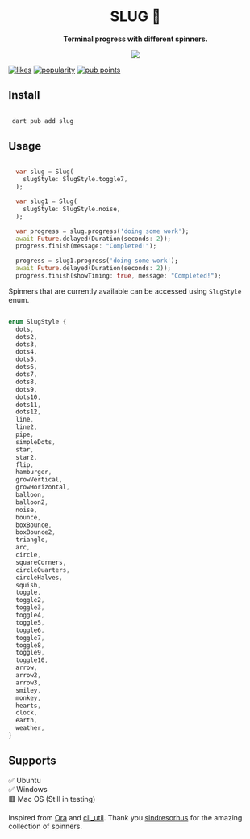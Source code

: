 
<p align="center">
    <h1 align="center"> SLUG 🐌</h1>
	<p align="center"><b>Terminal progress with different spinners.</b> <br> </p>
</p>

<div align="center">
  <image align ="center" src="https://media.giphy.com/media/XKZvZdKh95JfcZorri/giphy.gif">
</div>

[![likes](https://badges.bar/slug/likes)](https://pub.dev/packages/slug)
[![popularity](https://badges.bar/slug/popularity)](https://pub.dev/packages/slug/score)
[![pub points](https://badges.bar/slug/pub%20points)](https://pub.dev/packages/slug/score)

## Install

```dart

 dart pub add slug

```

## Usage

```dart

  var slug = Slug(
    slugStyle: SlugStyle.toggle7,
  );

  var slug1 = Slug(
    slugStyle: SlugStyle.noise,
  );

  var progress = slug.progress('doing some work');
  await Future.delayed(Duration(seconds: 2));
  progress.finish(message: "Completed!");

  progress = slug1.progress('doing some work');
  await Future.delayed(Duration(seconds: 2));
  progress.finish(showTiming: true, message: "Completed!");

```


Spinners that are currently available can be accessed using `SlugStyle` enum.

```dart

enum SlugStyle {
  dots,
  dots2,
  dots3,
  dots4,
  dots5,
  dots6,
  dots7,
  dots8,
  dots9,
  dots10,
  dots11,
  dots12,
  line,
  line2,
  pipe,
  simpleDots,
  star,
  star2,
  flip,
  hamburger,
  growVertical,
  growHorizontal,
  balloon,
  balloon2,
  noise,
  bounce,
  boxBounce,
  boxBounce2,
  triangle,
  arc,
  circle,
  squareCorners,
  circleQuarters,
  circleHalves,
  squish,
  toggle,
  toggle2,
  toggle3,
  toggle4,
  toggle5,
  toggle6,
  toggle7,
  toggle8,
  toggle9,
  toggle10,
  arrow,
  arrow2,
  arrow3,
  smiley,
  monkey,
  hearts,
  clock,
  earth,
  weather,
}

```


## Supports 

✅ Ubuntu <br>
✅ Windows <br>
🟥 Mac OS (Still in testing)<br>

Inspired from [Ora](https://github.com/sindresorhus/ora) and [cli_util](https://github.com/dart-lang/cli_util). Thank you [sindresorhus](https://github.com/sindresorhus) for the amazing collection of spinners.

